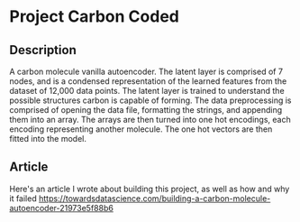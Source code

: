 # Project Carbon Coded

## Description
A carbon molecule vanilla autoencoder. The latent layer is comprised of 7 nodes, and is a condensed representation of the learned features from the dataset of 12,000 data points. The latent layer is trained to understand the possible structures carbon is capable of forming. The data preprocessing is comprised of opening the data file, formatting the strings, and appending them into an array. The arrays are then turned into one hot encodings, each encoding representing another molecule. The one hot vectors are then fitted into the model.

## Article
Here's an article I wrote about building this project, as well as how and why it failed
https://towardsdatascience.com/building-a-carbon-molecule-autoencoder-21973e5f88b6
